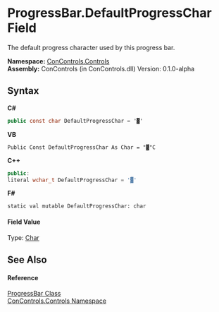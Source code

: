 # ProgressBar.DefaultProgressChar Field
 

The default progress character used by this progress bar.

**Namespace:**&nbsp;<a href="8161a036-2926-0ace-99d3-20346d250e3b">ConControls.Controls</a><br />**Assembly:**&nbsp;ConControls (in ConControls.dll) Version: 0.1.0-alpha

## Syntax

**C#**<br />
``` C#
public const char DefaultProgressChar = '▓'
```

**VB**<br />
``` VB
Public Const DefaultProgressChar As Char = "▓"C
```

**C++**<br />
``` C++
public:
literal wchar_t DefaultProgressChar = '▓'
```

**F#**<br />
``` F#
static val mutable DefaultProgressChar: char
```


#### Field Value
Type: <a href="https://docs.microsoft.com/dotnet/api/system.char" target="_blank">Char</a>

## See Also


#### Reference
<a href="8324ffb5-16c1-dab5-6f91-1faf0ed01c19">ProgressBar Class</a><br /><a href="8161a036-2926-0ace-99d3-20346d250e3b">ConControls.Controls Namespace</a><br />